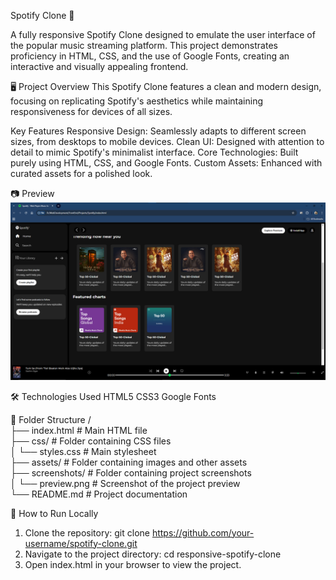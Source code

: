 Spotify Clone 🎵

A fully responsive Spotify Clone designed to emulate the user interface of the popular music streaming platform. This project demonstrates proficiency in HTML, CSS, and the use of Google Fonts, creating an interactive and visually appealing frontend.

🖥️ Project Overview
This Spotify Clone features a clean and modern design, focusing on replicating Spotify's aesthetics while maintaining responsiveness for devices of all sizes.

Key Features
Responsive Design: Seamlessly adapts to different screen sizes, from desktops to mobile devices.
Clean UI: Designed with attention to detail to mimic Spotify's minimalist interface.
Core Technologies: Built purely using HTML, CSS, and Google Fonts.
Custom Assets: Enhanced with curated assets for a polished look.

📷 Preview
![Spotify Clone Preview](./screenshots/preview.png)  

🛠️ Technologies Used
HTML5
CSS3
Google Fonts

📂 Folder Structure
/  
├── index.html      # Main HTML file  
├── css/            # Folder containing CSS files  
│   └── styles.css  # Main stylesheet  
├── assets/         # Folder containing images and other assets  
├── screenshots/    # Folder containing project screenshots  
│   └── preview.png # Screenshot of the project preview  
└── README.md       # Project documentation  


🌟 How to Run Locally

1. Clone the repository:
 git clone https://github.com/your-username/spotify-clone.git
2. Navigate to the project directory:
   cd responsive-spotify-clone
3. Open index.html in your browser to view the project.







